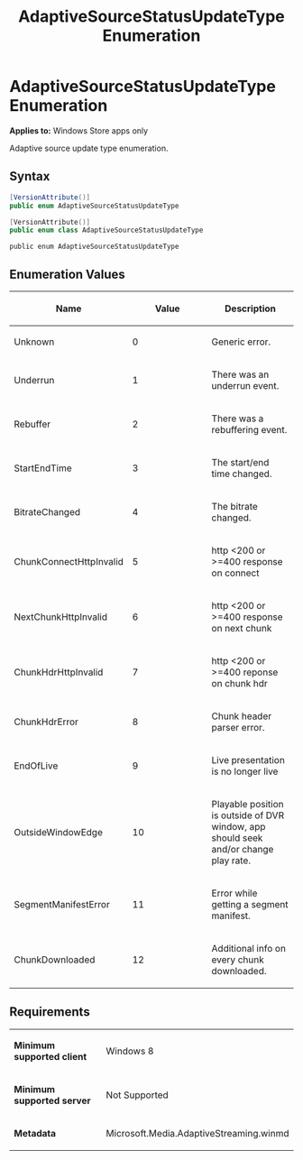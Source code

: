 ﻿---
title: AdaptiveSourceStatusUpdateType Enumeration
TOCTitle: AdaptiveSourceStatusUpdateType Enumeration
ms:assetid: 7a1b0efb-ec4a-4b6a-a060-182bf76ca004
ms:mtpsurl: https://msdn.microsoft.com/en-us/library/JJ822762(v=VS.90)
ms:contentKeyID: 50079517
ms.date: 11/19/2012
mtps_version: v=VS.90
dev_langs:
- csharp
- c++
- jscript
---

# AdaptiveSourceStatusUpdateType Enumeration

**Applies to:** Windows Store apps only

Adaptive source update type enumeration.

## Syntax

``` csharp
[VersionAttribute()]
public enum AdaptiveSourceStatusUpdateType
```

``` c++
[VersionAttribute()]
public enum class AdaptiveSourceStatusUpdateType
```

``` jscript
public enum AdaptiveSourceStatusUpdateType
```

## Enumeration Values

<table>
<colgroup>
<col style="width: 33%" />
<col style="width: 33%" />
<col style="width: 33%" />
</colgroup>
<thead>
<tr class="header">
<th><p>Name</p></th>
<th><p>Value</p></th>
<th><p>Description</p></th>
</tr>
</thead>
<tbody>
<tr class="odd">
<td><p>Unknown</p></td>
<td><p>0</p></td>
<td><p>Generic error.</p></td>
</tr>
<tr class="even">
<td><p>Underrun</p></td>
<td><p>1</p></td>
<td><p>There was an underrun event.</p></td>
</tr>
<tr class="odd">
<td><p>Rebuffer</p></td>
<td><p>2</p></td>
<td><p>There was a rebuffering event.</p></td>
</tr>
<tr class="even">
<td><p>StartEndTime</p></td>
<td><p>3</p></td>
<td><p>The start/end time changed.</p></td>
</tr>
<tr class="odd">
<td><p>BitrateChanged</p></td>
<td><p>4</p></td>
<td><p>The bitrate changed.</p></td>
</tr>
<tr class="even">
<td><p>ChunkConnectHttpInvalid</p></td>
<td><p>5</p></td>
<td><p>http &lt;200 or &gt;=400 response on connect</p></td>
</tr>
<tr class="odd">
<td><p>NextChunkHttpInvalid</p></td>
<td><p>6</p></td>
<td><p>http &lt;200 or &gt;=400 response on next chunk</p></td>
</tr>
<tr class="even">
<td><p>ChunkHdrHttpInvalid</p></td>
<td><p>7</p></td>
<td><p>http &lt;200 or &gt;=400 reponse on chunk hdr</p></td>
</tr>
<tr class="odd">
<td><p>ChunkHdrError</p></td>
<td><p>8</p></td>
<td><p>Chunk header parser error.</p></td>
</tr>
<tr class="even">
<td><p>EndOfLive</p></td>
<td><p>9</p></td>
<td><p>Live presentation is no longer live</p></td>
</tr>
<tr class="odd">
<td><p>OutsideWindowEdge</p></td>
<td><p>10</p></td>
<td><p>Playable position is outside of DVR window, app should seek and/or change play rate.</p></td>
</tr>
<tr class="even">
<td><p>SegmentManifestError</p></td>
<td><p>11</p></td>
<td><p>Error while getting a segment manifest.</p></td>
</tr>
<tr class="odd">
<td><p>ChunkDownloaded</p></td>
<td><p>12</p></td>
<td><p>Additional info on every chunk downloaded.</p></td>
</tr>
</tbody>
</table>


## Requirements

<table>
<colgroup>
<col style="width: 50%" />
<col style="width: 50%" />
</colgroup>
<tbody>
<tr class="odd">
<td><p><strong>Minimum supported client</strong></p></td>
<td><p>Windows 8</p></td>
</tr>
<tr class="even">
<td><p><strong>Minimum supported server</strong></p></td>
<td><p>Not Supported</p></td>
</tr>
<tr class="odd">
<td><p><strong>Metadata</strong></p></td>
<td><p>Microsoft.Media.AdaptiveStreaming.winmd</p></td>
</tr>
</tbody>
</table>

